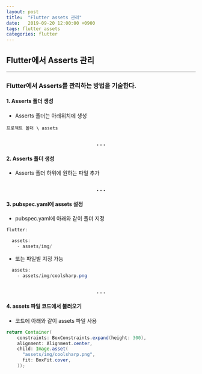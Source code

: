 ```yaml
---
layout: post
title:  "Flutter assets 관리"
date:   2019-09-20 12:00:00 +0900
tags: flutter assets
categories: flutter
---
```


## Flutter에서 Asserts 관리
---
### Flutter에서 Asserts를 관리하는 방법을 기술한다.

#### 1. Asserts 폴더 생성
- Asserts 폴더는 아래위치에 생성
```text
프로젝트 폴더 \ assets
```
<h3 align="center">. . .</h3>

#### 2. Asserts 폴더 생성
- Asserts 폴더 하위에 원하는 파일 추가

<h3 align="center">. . .</h3>

#### 3. pubspec.yaml에 assets 설정
- pubspec.yaml에 아래와 같이 폴더 지정

```java
flutter:

  assets:
    - assets/img/

```

- 또는 파일별 지정 가능

```java
  assets:
    - assets/img/coolsharp.png

```

<h3 align="center">. . .</h3>

#### 4. assets 파일 코드에서 불러오기
- 코드에 아래와 같이 assets 파일 사용
```java
return Container(
    constraints: BoxConstraints.expand(height: 300),
    alignment: Alignment.center,
    child: Image.asset(
      "assets/img/coolsharp.png",
      fit: BoxFit.cover,
    ));
```
